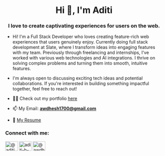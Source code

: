 <h1 align="center">Hi 👋, I'm Aditi </h1>
<h3 align="center">I love to create captivating experiences for users on the web.</h3>

- Hi! I'm a Full Stack Developer who loves creating feature-rich web experiences that users genuinely enjoy. Currently doing full stack development at Slate, where I transform ideas into engaging features with my team.
Previously through freelancing and internships, I've worked with various web technologies and AI integrations. I thrive on solving complex problems and turning them into smooth, intuitive features.

-  I'm always open to discussing exciting tech ideas and potential collaborations. If you're interested in building something impactful together, feel free to reach out!

- 👨‍💻 Check out my portfolio [here](https://aditi-tech.vercel.app/)

- 📫  My Email: **awdhesh1700@gmail.com**

- 📄 [My Resume](https://drive.google.com/file/d/17k7Bg1hHm4oPkZBQmVVocNS6aPstktFp/view)

<h3 align="left">Connect with me:</h3>
<p align="left">
<a href="https://twitter.com/@aditi_bhadoriya" target="blank"><img align="center" src="https://raw.githubusercontent.com/rahuldkjain/github-profile-readme-generator/master/src/images/icons/Social/twitter.svg" alt="@aditi_bhadoriya" height="30" width="40" /></a>
<a href="https://linkedin.com/in/aditi-b-602917213/" target="blank"><img align="center" src="https://raw.githubusercontent.com/rahuldkjain/github-profile-readme-generator/master/src/images/icons/Social/linked-in-alt.svg" alt="aditi-b-602917213/" height="30" width="40" /></a>
<a href="https://medium.com/@awdhesh1700" target="blank"><img align="center" src="https://raw.githubusercontent.com/rahuldkjain/github-profile-readme-generator/master/src/images/icons/Social/medium.svg" alt="@awdhesh1700" height="30" width="40" /></a>
</p>
